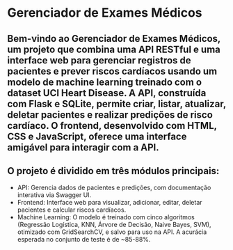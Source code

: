 # Gerenciador de Exames Médicos

## Bem-vindo ao Gerenciador de Exames Médicos, um projeto que combina uma API RESTful e uma interface web para gerenciar registros de pacientes e prever riscos cardíacos usando um modelo de machine learning treinado com o dataset UCI Heart Disease. A API, construída com Flask e SQLite, permite criar, listar, atualizar, deletar pacientes e realizar predições de risco cardíaco. O frontend, desenvolvido com HTML, CSS e JavaScript, oferece uma interface amigável para interagir com a API.

## O projeto é dividido em três módulos principais:

- API: Gerencia dados de pacientes e predições, com documentação interativa via Swagger UI.
- Frontend: Interface web para visualizar, adicionar, editar, deletar pacientes e calcular riscos cardíacos.
- Machine Learning: O modelo é treinado com cinco algoritmos (Regressão Logística, KNN, Árvore de Decisão, Naive Bayes, SVM), otimizado com GridSearchCV, e salvo para uso na API. A acurácia esperada no conjunto de teste é de ~85-88%.
